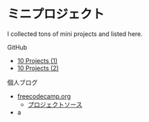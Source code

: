 # ミニプロジェクト
I collected tons of mini projects and listed here.

GitHub
- [10 Projects (1)](https://github.com/Researcher-H/100-JavaScript-Projects)
- [10 Projects (2)](https://github.com/Researcher-H/100-javascript-projects-1)

個人ブログ
- [freecodecamp.org](https://www.freecodecamp.org/news/how-i-built-100-projects-in-100-days/)
  * [プロジェクトソース](https://codepen.io/FlorinPop17/full/VwYWMOa)
- a
